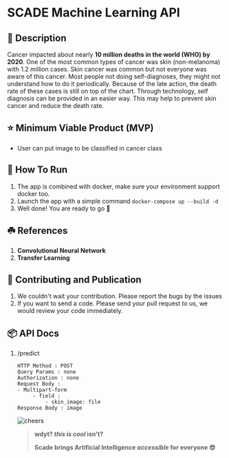 # SCADE Machine Learning API

## :book: Description

Cancer impacted about nearly <b>10 million deaths in the world (WHO) by 2020</b>. One of the most common types of cancer
was skin (non-melanoma) with 1.2 million cases. Skin cancer was common but not everyone was aware of this cancer. Most
people not doing self-diagnoses, they might not understand how to do it periodically. Because of the late action, the
death rate of these cases is still on top of the chart. Through technology, self diagnosis can be provided in an easier
way. This may help to prevent skin cancer and reduce the death rate.

## :star: Minimum Viable Product (MVP)

* User can put image to be classified in cancer class

## :rocket: How To Run

1. The app is combined with docker, make sure your environment support docker too.
1. Launch the app with a simple command ```docker-compose up --build -d```
1. Well done! You are ready to go :partying_face:

## :shamrock: References

1. <b>Convolutional Neural Network</b>
1. <b>Transfer Learning</b>

## :gift: Contributing and Publication

1. We couldn't wait your contribution. Please report the bugs by the issues
1. If you want to send a code. Please send your pull request to us, we would review your code immediately.

## :package: API Docs

1. /predict
   ```text
   HTTP Method : POST
   Query Params : none
   Authorization : none
   Request Body : 
   - Multipart-form
        - field : 
            - skin_image: file
   Response Body : image
   ```
   ![cheers](https://media.giphy.com/media/3KC2jD2QcBOSc/giphy.gif)
   > **wdyt? *this is cool* isn't?**
   >
   > **Scade brings Artificial Intelligence <i>accessible</i> for everyone :sunglasses:**
